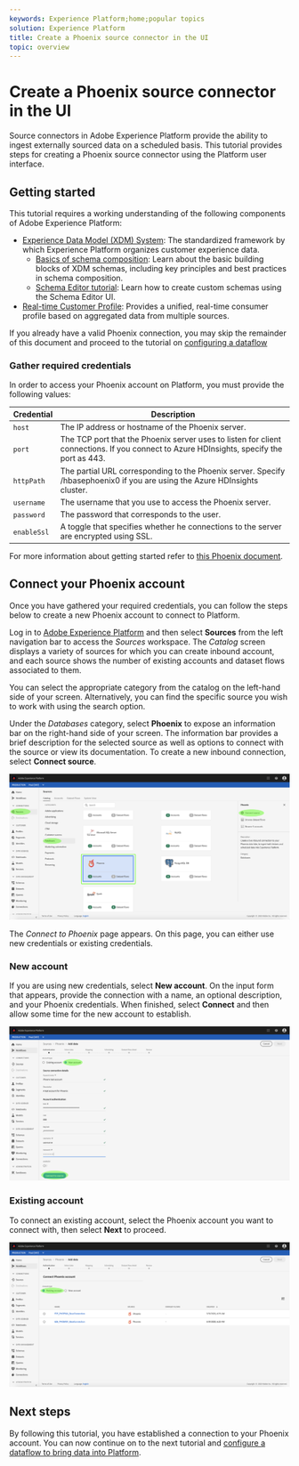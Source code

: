 ```yaml
---
keywords: Experience Platform;home;popular topics
solution: Experience Platform
title: Create a Phoenix source connector in the UI
topic: overview
---
```


# Create a Phoenix source connector in the UI

Source connectors in Adobe Experience Platform provide the ability to ingest externally sourced data on a scheduled basis. This tutorial provides steps for creating a Phoenix source connector using the Platform user interface.

## Getting started

This tutorial requires a working understanding of the following components of Adobe Experience Platform:

-   [Experience Data Model (XDM) System](https://docs.adobe.com/content/help/en/experience-platform/xdm/home.html): The standardized framework by which Experience Platform organizes customer experience data.
    -   [Basics of schema composition](https://docs.adobe.com/content/help/en/experience-platform/xdm/schema/composition.html): Learn about the basic building blocks of XDM schemas, including key principles and best practices in schema composition.
    -   [Schema Editor tutorial](https://docs.adobe.com/content/help/en/experience-platform/xdm/tutorials/create-schema-ui.html): Learn how to create custom schemas using the Schema Editor UI.
-   [Real-time Customer Profile](https://docs.adobe.com/content/help/en/experience-platform/profile/home.html): Provides a unified, real-time consumer profile based on aggregated data from multiple sources.

If you already have a valid Phoenix connection, you may skip the remainder of this document and proceed to the tutorial on [configuring a dataflow](../../dataflow/databases.md)

### Gather required credentials

In order to access your Phoenix account on Platform, you must provide the following values:

| Credential | Description |
| ---------- | ----------- |
| `host` | The IP address or hostname of the Phoenix server. |
| `port` | The TCP port that the Phoenix server uses to listen for client connections. If you connect to Azure HDInsights, specify the port as 443. |
| `httpPath` | The partial URL corresponding to the Phoenix server. Specify /hbasephoenix0 if you are using the Azure HDInsights cluster. |
| `username` | The username that you use to access the Phoenix server. |
| `password` | The password that corresponds to the user. |
| `enableSsl` | A toggle that specifies whether he connections to the server are encrypted using SSL. |

For more information about getting started refer to [this Phoenix document](https://python-phoenixdb.readthedocs.io/en/latest/api.html).

## Connect your Phoenix account

Once you have gathered your required credentials, you can follow the steps below to create a new Phoenix account to connect to Platform.

Log in to <a href="https://platform.adobe.com" target="_blank">Adobe Experience Platform</a> and then select **Sources** from the left navigation bar to access the *Sources* workspace. The *Catalog* screen displays a variety of sources for which you can create inbound account, and each source shows the number of existing accounts and dataset flows associated to them.

You can select the appropriate category from the catalog on the left-hand side of your screen. Alternatively, you can find the specific source you wish to work with using the search option.

Under the *Databases* category, select **Phoenix** to expose an information bar on the right-hand side of your screen. The information bar provides a brief description for the selected source as well as options to connect with the source or view its documentation. To create a new inbound connection, select **Connect source**.

![catalog](../../../../images/phoenix/catalog.png)

The *Connect to Phoenix* page appears. On this page, you can either use new credentials or existing credentials.

### New account

If you are using new credentials, select **New account**. On the input form that appears, provide the connection with a name, an optional description, and your Phoenix credentials. When finished, select **Connect** and then allow some time for the new account to establish.

![connect](../../../../images/phoenix/new.png)

### Existing account

To connect an existing account, select the Phoenix account you want to connect with, then select **Next** to proceed.

![existing](../../../../images/phoenix/existing.png)

## Next steps

By following this tutorial, you have established a connection to your Phoenix account. You can now continue on to the next tutorial and [configure a dataflow to bring data into Platform](../../dataflow/databases.md).